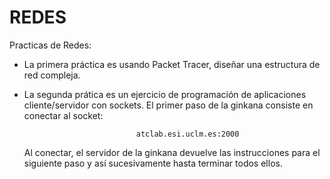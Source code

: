 # REDES
Practicas de Redes:

- La primera práctica es usando Packet Tracer, diseñar una estructura de red compleja.

- La segunda prática es un ejercicio de programación de aplicaciones cliente/servidor con sockets. El primer paso de la ginkana consiste en conectar al socket:

                               atclab.esi.uclm.es:2000

  Al conectar, el servidor de la ginkana devuelve las instrucciones para el siguiente paso y así sucesivamente hasta terminar todos ellos. 
